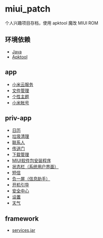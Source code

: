 # miui_patch

个人兴趣项目存档，使用 apktool 魔改 MIUI ROM
​
## 环境依赖
- [Java](http://www.oracle.com/technetwork/pt/java/javase/downloads/index.html)
- [Apktool](https://ibotpeaches.github.io/Apktool/install/)
​
## app
- [小米云服务](https://github.com/a857112551/miui_patch/tree/v9.5/patch/app/CloudService.md)
- [文件管理](https://github.com/a857112551/miui_patch/tree/v9.5/patch/app/FileExplorer.md)
- [个性主题](https://github.com/a857112551/miui_patch/tree/v9.5/patch/app/ThemeManager.md)
- [小米帐号](https://github.com/a857112551/miui_patch/tree/v9.5/patch/app/XiaomiAccount.md)
​
## priv-app
- [日历](https://github.com/a857112551/miui_patch/tree/v9.5/patch/app/priv-app/Calendar.md)
- [垃圾清理](https://github.com/a857112551/miui_patch/tree/v9.5/patch/app/priv-app/CleanMaster.md)
- [联系人](https://github.com/a857112551/miui_patch/tree/v9.5/patch/app/priv-app/Contacts.md)
- [传送门](https://github.com/a857112551/miui_patch/tree/v9.5/patch/app/priv-app/ContentExtension.md)
- [下载管理](https://github.com/a857112551/miui_patch/tree/v9.5/patch/app/priv-app/DownloadProviderUi.md)
- [MIUI软件包安装程序](https://github.com/a857112551/miui_patch/tree/v9.5/patch/app/priv-app/MiuiPackageInstaller.md)
- [状态栏（系统用户界面）](https://github.com/a857112551/miui_patch/tree/v9.5/patch/app/priv-app/MiuiSystemUI.md)
- [短信](https://github.com/a857112551/miui_patch/tree/v9.5/patch/app/priv-app/Mms.md)
- [负一屏（信息助手）](https://github.com/a857112551/miui_patch/tree/v9.5/patch/app/priv-app/PersonalAssistant.md)
- [开机引导](https://github.com/a857112551/miui_patch/tree/v9.5/patch/app/priv-app/Provision.md)
- [安全中心](https://github.com/a857112551/miui_patch/tree/v9.5/patch/app/priv-app/SecurityCenter.md)
- [设置](https://github.com/a857112551/miui_patch/tree/v9.5/patch/app/priv-app/Settings.md)
- [天气](https://github.com/a857112551/miui_patch/tree/v9.5/patch/app/priv-app/Weather.md)
​
## framework
- [services.jar](https://github.com/a857112551/miui_patch/tree/v9.5/patch/app/framework/services.md)
